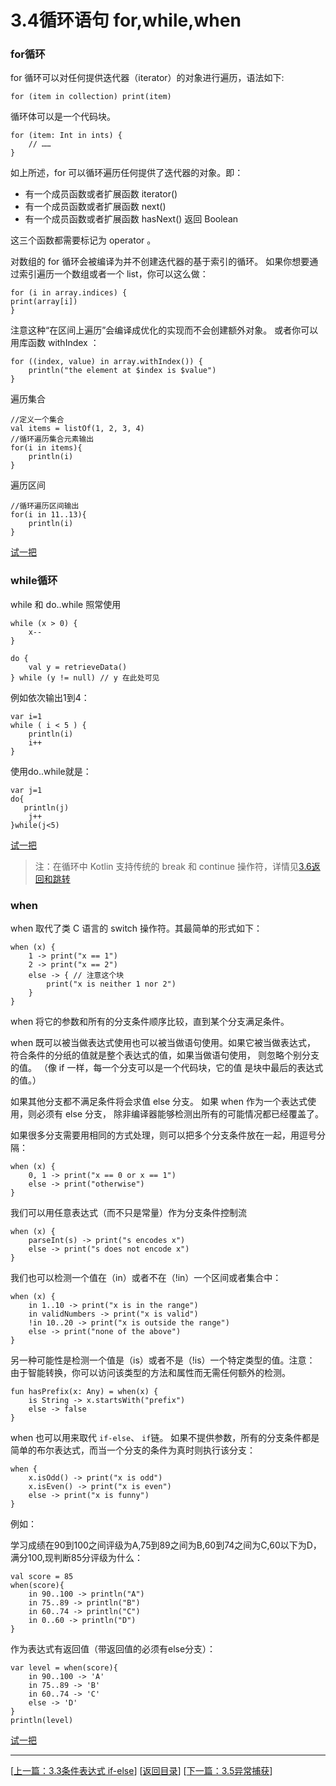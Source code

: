 # 3.4循环语句 for,while,when

### for循环

for 循环可以对任何提供迭代器（iterator）的对象进行遍历，语法如下:

	for (item in collection) print(item)

循环体可以是一个代码块。

	for (item: Int in ints) {
		// ……
	}

如上所述，for 可以循环遍历任何提供了迭代器的对象。即：

- 有一个成员函数或者扩展函数 iterator() 
- 有一个成员函数或者扩展函数 next()
- 有一个成员函数或者扩展函数 hasNext() 返回 Boolean 

这三个函数都需要标记为 operator 。

对数组的 for 循环会被编译为并不创建迭代器的基于索引的循环。
如果你想要通过索引遍历一个数组或者一个 list，你可以这么做：

	for (i in array.indices) {
	print(array[i])
	}

注意这种“在区间上遍历”会编译成优化的实现而不会创建额外对象。
或者你可以用库函数 withIndex ：

	for ((index, value) in array.withIndex()) {
		println("the element at $index is $value")
	}

遍历集合

    //定义一个集合
    val items = listOf(1, 2, 3, 4)
    //循环遍历集合元素输出
    for(i in items){
        println(i)
    }

遍历区间

    //循环遍历区间输出
    for(i in 11..13){
        println(i)
    }

[试一把](https://try.kotlinlang.org/#/UserProjects/8ln3dmfsbbqd4ph0s3pdpqpdpn/fbodo4vett438b9h3pgs11k0gj)

### while循环

while 和 do..while 照常使用

	while (x > 0) {
		x--
	}

	do {
		val y = retrieveData()
	} while (y != null) // y 在此处可见

例如依次输出1到4：

    var i=1
    while ( i < 5 ) {
        println(i)
        i++
	}

使用do..while就是：

    var j=1
    do{
       println(j)
        j++
    }while(j<5)

[试一把](https://try.kotlinlang.org/#/UserProjects/8ln3dmfsbbqd4ph0s3pdpqpdpn/12qua45po3b8jcf5s7r90oif10)



> 注：在循环中 Kotlin 支持传统的 break 和 continue 操作符，详情见[3.6返回和跳转](https://sogrey.github.io/Kotlin-Notes/notes/3%E7%A8%8B%E5%BA%8F%E7%BB%93%E6%9E%84/3.6%E8%BF%94%E5%9B%9E%E5%92%8C%E8%B7%B3%E8%BD%AC)

### when

when 取代了类 C 语言的 switch 操作符。其最简单的形式如下：

	when (x) {
		1 -> print("x == 1")
		2 -> print("x == 2")
		else -> { // 注意这个块
			print("x is neither 1 nor 2")
		}
	}

when 将它的参数和所有的分支条件顺序比较，直到某个分支满足条件。 

when 既可以被当做表达式使用也可以被当做语句使用。如果它被当做表达式， 符合条件的分纸的值就是整个表达式的值，如果当做语句使用， 则忽略个别分支的值。 （像 if 一样，每一个分支可以是一个代码块，它的值 是块中最后的表达式的值。）

如果其他分支都不满足条件将会求值 else 分支。 如果 when 作为一个表达式使用，则必须有 else 分支， 除非编译器能够检测出所有的可能情况都已经覆盖了。

如果很多分支需要用相同的方式处理，则可以把多个分支条件放在一起，用逗号分隔：

	when (x) {
		0, 1 -> print("x == 0 or x == 1")
		else -> print("otherwise")
	}

我们可以用任意表达式（而不只是常量）作为分支条件控制流

	when (x) {
		parseInt(s) -> print("s encodes x")
		else -> print("s does not encode x")
	}

我们也可以检测一个值在（in）或者不在（!in）一个区间或者集合中：

	when (x) {
		in 1..10 -> print("x is in the range")
		in validNumbers -> print("x is valid")
		!in 10..20 -> print("x is outside the range")
		else -> print("none of the above")
	}

另一种可能性是检测一个值是（is）或者不是（!is）一个特定类型的值。注意： 由于智能转换，你可以访问该类型的方法和属性而无需任何额外的检测。

	fun hasPrefix(x: Any) = when(x) {
		is String -> x.startsWith("prefix")
		else -> false
	}

when 也可以用来取代 `if-else`、 `if`链。 如果不提供参数，所有的分支条件都是简单的布尔表达式，而当一个分支的条件为真时则执行该分支：

	when {
		x.isOdd() -> print("x is odd")
		x.isEven() -> print("x is even")
		else -> print("x is funny")
	}

例如：

学习成绩在90到100之间评级为A,75到89之间为B,60到74之间为C,60以下为D，满分100,现判断85分评级为什么：

    val score = 85
    when(score){
        in 90..100 -> println("A")
        in 75..89 -> println("B")
        in 60..74 -> println("C")
        in 0..60 -> println("D")
    }

作为表达式有返回值（带返回值的必须有else分支）：

    var level = when(score){
        in 90..100 -> 'A'
        in 75..89 -> 'B'
        in 60..74 -> 'C'
        else -> 'D'
    }
    println(level)

[试一把](https://try.kotlinlang.org/#/UserProjects/8ln3dmfsbbqd4ph0s3pdpqpdpn/31k1geprmusl42ldlcumrvuhc3)

---
[[上一篇：3.3条件表达式 if-else](https://sogrey.github.io/Kotlin-Notes/notes/3%E7%A8%8B%E5%BA%8F%E7%BB%93%E6%9E%84/3.3%E6%9D%A1%E4%BB%B6%E8%A1%A8%E8%BE%BE%E5%BC%8F%20if-else)] [[返回目录](https://sogrey.github.io/Kotlin-Notes/)] [[下一篇：3.5异常捕获](https://sogrey.github.io/Kotlin-Notes/notes/3%E7%A8%8B%E5%BA%8F%E7%BB%93%E6%9E%84/3.5%E5%BC%82%E5%B8%B8%E6%8D%95%E8%8E%B7)]